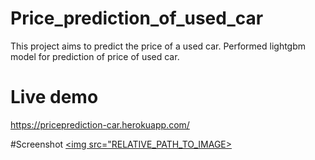 # Price_prediction_of_used_car
This project aims to predict the price of a used car. Performed lightgbm model for prediction of price of used car.

# Live demo
https://priceprediction-car.herokuapp.com/

#Screenshot
<a href="https://priceprediction-car.herokuapp.com/"><img src="RELATIVE_PATH_TO_IMAGE></img></a>
  
  
